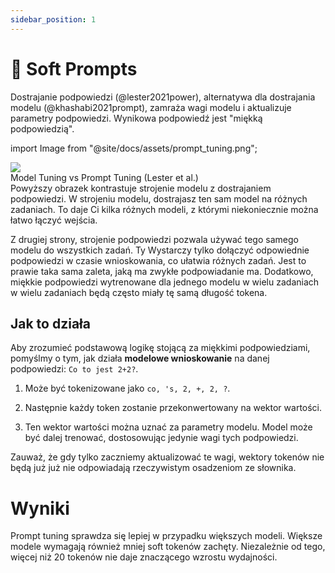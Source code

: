 ```yaml
---
sidebar_position: 1
---
```


# 🔴 Soft Prompts

Dostrajanie podpowiedzi (@lester2021power), alternatywa dla dostrajania modelu (@khashabi2021prompt), zamraża wagi modelu i aktualizuje parametry podpowiedzi. Wynikowa podpowiedź jest "miękką podpowiedzią".


import Image from "@site/docs/assets/prompt_tuning.png";

<div style={{textAlign: 'center'}}>
  <img src={Image} style={{width: "500px"}} />
</div>

<div style={{textAlign: 'center'}}>
Model Tuning vs Prompt Tuning (Lester et al.)
</div>
Powyższy obrazek kontrastuje strojenie modelu z dostrajaniem podpowiedzi.
W strojeniu modelu, dostrajasz ten sam model na różnych zadaniach. To daje Ci
kilka różnych modeli, z którymi niekoniecznie można łatwo łączyć wejścia.

Z drugiej strony, strojenie podpowiedzi pozwala używać tego samego modelu do wszystkich zadań. Ty
Wystarczy tylko dołączyć odpowiednie podpowiedzi w czasie wnioskowania, co ułatwia
różnych zadań. Jest to prawie taka sama zaleta, jaką ma zwykłe podpowiadanie
ma. Dodatkowo, miękkie podpowiedzi wytrenowane dla jednego modelu w wielu zadaniach
w wielu zadaniach będą często miały tę samą długość tokena.

## Jak to działa

Aby zrozumieć podstawową logikę stojącą za miękkimi podpowiedziami, pomyślmy o tym, jak działa **modelowe wnioskowanie**
na danej podpowiedzi: `Co to jest 2+2?`.

1) Może być tokenizowane jako `co, 's, 2, +, 2, ?`.

2) Następnie każdy token zostanie przekonwertowany na wektor wartości.

3) Ten wektor wartości można uznać za parametry modelu. Model może być dalej
trenować, dostosowując jedynie wagi tych podpowiedzi.

Zauważ, że gdy tylko zaczniemy aktualizować te wagi, wektory tokenów nie będą już
już nie odpowiadają rzeczywistym osadzeniom ze słownika.

# Wyniki

Prompt tuning sprawdza się lepiej w przypadku większych modeli. Większe modele wymagają również mniej
soft tokenów zachęty. Niezależnie od tego, więcej niż 20 tokenów nie daje znaczącego wzrostu wydajności.

